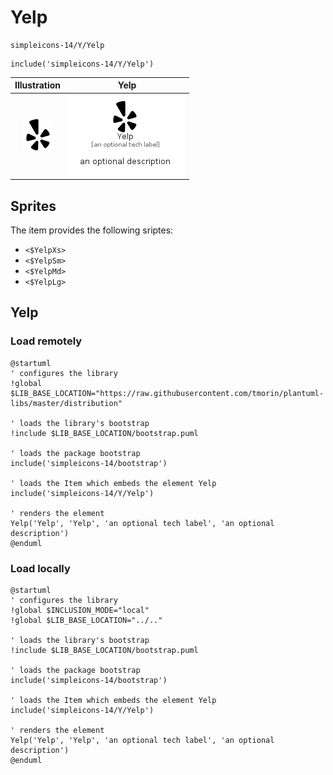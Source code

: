# Yelp


```text
simpleicons-14/Y/Yelp
```

```text
include('simpleicons-14/Y/Yelp')
```



| Illustration | Yelp |
| :---: | :---: |
| ![illustration for Illustration](../../simpleicons-14/Y/Yelp.png) | ![illustration for Yelp](../../simpleicons-14/Y/Yelp.Local.png) |



## Sprites
The item provides the following sriptes:

- `<$YelpXs>`
- `<$YelpSm>`
- `<$YelpMd>`
- `<$YelpLg>`





## Yelp

### Load remotely
```plantuml
@startuml
' configures the library
!global $LIB_BASE_LOCATION="https://raw.githubusercontent.com/tmorin/plantuml-libs/master/distribution"

' loads the library's bootstrap
!include $LIB_BASE_LOCATION/bootstrap.puml

' loads the package bootstrap
include('simpleicons-14/bootstrap')

' loads the Item which embeds the element Yelp
include('simpleicons-14/Y/Yelp')

' renders the element
Yelp('Yelp', 'Yelp', 'an optional tech label', 'an optional description')
@enduml
```

### Load locally
```plantuml
@startuml
' configures the library
!global $INCLUSION_MODE="local"
!global $LIB_BASE_LOCATION="../.."

' loads the library's bootstrap
!include $LIB_BASE_LOCATION/bootstrap.puml

' loads the package bootstrap
include('simpleicons-14/bootstrap')

' loads the Item which embeds the element Yelp
include('simpleicons-14/Y/Yelp')

' renders the element
Yelp('Yelp', 'Yelp', 'an optional tech label', 'an optional description')
@enduml
```

